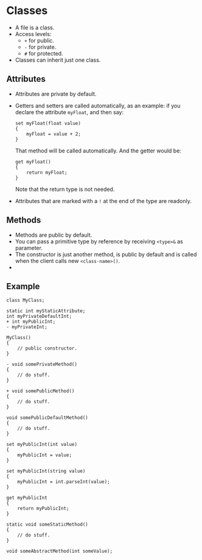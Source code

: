 Classes
=======

- A file is a class.
- Access levels:
    + `+` for public.
    + `-` for private.
    + `#` for protected.
- Classes can inherit just one class.

## Attributes
- Attributes are private by default.
- Getters and setters are called automatically, as an example: if you declare the attribute `myFloat`, and then say:
    ```
    set myFloat(float value)
    {
        myFloat = value + 2;
    }
    ```
    That method will be called automatically. And the getter would be:
    ```
    get myFloat()
    {
        return myFloat;
    }
    ```
    Note that the return type is not needed.

- Attributes that are marked with a `!` at the end of the type are readonly.

## Methods
- Methods are public by default.
- You can pass a primitive type by reference by receiving `<type>&` as parameter.
- The constructor is just another method, is public by default and is called when the client calls new `<class-name>()`.
-

## Example
```
class MyClass;

static int myStaticAttribute;
int myPrivateDefaultInt;
+ int myPublicInt;
- myPrivateInt;

MyClass()
{
    // public constructor.
}

- void somePrivateMethod()
{
    // do stuff.
}

+ void somePublicMethod()
{
    // do stuff.
}

void somePublicDefaultMethod()
{
    // do stuff.
}

set myPublicInt(int value)
{
    myPublicInt = value;
}

set myPublicInt(string value)
{
    myPublicInt = int.parseInt(value);
}

get myPublicInt
{
    return myPublicInt;
}

static void someStaticMethod()
{
    // do stuff.
}

void someAbstractMethod(int someValue);
```
